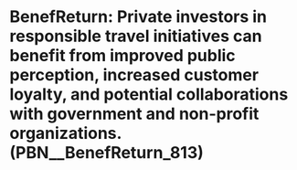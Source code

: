 # BenefReturn: __Private investors in responsible travel initiatives can benefit from improved public perception, increased customer loyalty, and potential collaborations with government and non-profit organizations.__ (PBN__BenefReturn_813)

